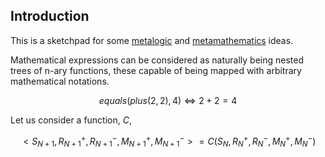 ## Introduction

This is a sketchpad for some [metalogic](https://en.wikipedia.org/wiki/Metalogic) and [metamathematics](https://en.wikipedia.org/wiki/Metamathematics) ideas.

Mathematical expressions can be considered as naturally being nested trees of n-ary functions, these capable of being mapped with arbitrary mathematical notations.

$$ equals(plus(2, 2), 4) \Leftrightarrow 2 + 2 = 4 $$

Let us consider a function, $C$,

$$ < S_{N+1}, R_{N+1}^{+}, R_{N+1}^{-}, M_{N+1}^{+}, M_{N+1}^{-} > = C ( S_{N}, R_{N}^{+}, R_{N}^{-}, M_{N}^{+}, M_{N}^{-} ) $$
